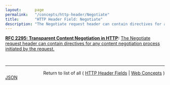 ```yaml
---
layout:      page
permalink:   "/concepts/http-header/Negotiate"
title:       "HTTP Header Field: Negotiate"
description: "The Negotiate request header can contain directives for any content negotiation process initiated by the request."
---
```


**[RFC 2295: Transparent Content Negotiation in HTTP](/specs/IETF/RFC/2295 "HTTP allows web site authors to put multiple versions of the same information under a single URL. Transparent content negotiation is an extensible negotiation mechanism, layered on top of HTTP, for automatically selecting the best version when the URL is accessed. This enables the smooth deployment of new web data formats and markup tags."):** [The Negotiate request header can contain directives for any content negotiation process initiated by the request.](http://tools.ietf.org/html/rfc2295#section-8.4 "Read documentation for HTTP Header Field &#34;Negotiate&#34;")

<br/>
<hr/>

<p style="float : left"><a href="./Negotiate.json" title="JSON representing this particular Web Concept value">JSON</a></p>
<p style="text-align: right">Return to list of all ( <a href="../http-headers">HTTP Header Fields</a> | <a href="../">Web Concepts</a> )</p>
